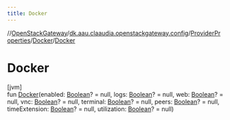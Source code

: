 ```yaml
---
title: Docker
---
```

//[OpenStackGateway](../../../../index.html)/[dk.aau.claaudia.openstackgateway.config](../../index.html)/[ProviderProperties](../index.html)/[Docker](index.html)/[Docker](-docker.html)



# Docker



[jvm]\
fun [Docker](-docker.html)(enabled: [Boolean](https://kotlinlang.org/api/latest/jvm/stdlib/kotlin/-boolean/index.html)? = null, logs: [Boolean](https://kotlinlang.org/api/latest/jvm/stdlib/kotlin/-boolean/index.html)? = null, web: [Boolean](https://kotlinlang.org/api/latest/jvm/stdlib/kotlin/-boolean/index.html)? = null, vnc: [Boolean](https://kotlinlang.org/api/latest/jvm/stdlib/kotlin/-boolean/index.html)? = null, terminal: [Boolean](https://kotlinlang.org/api/latest/jvm/stdlib/kotlin/-boolean/index.html)? = null, peers: [Boolean](https://kotlinlang.org/api/latest/jvm/stdlib/kotlin/-boolean/index.html)? = null, timeExtension: [Boolean](https://kotlinlang.org/api/latest/jvm/stdlib/kotlin/-boolean/index.html)? = null, utilization: [Boolean](https://kotlinlang.org/api/latest/jvm/stdlib/kotlin/-boolean/index.html)? = null)




